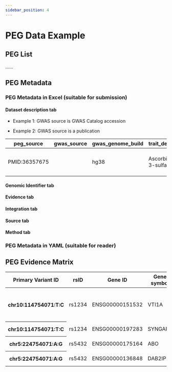 ```yaml
---
sidebar_position: 4
---
```

# PEG Data Example
<style>{`
  .peg-schema { 
    width:100%; 
    border-collapse:collapse; 
    font-size:0.9rem;   /* slightly smaller to fit more */
    table-layout:fixed; /* ensures columns auto-wrap */
    white-space: normal;
    word-break: keep-all;  
    overflow-wrap:break-word;
  }

  .peg-schema th, .peg-schema td { 
    border:1px solid #e5e7eb; 
    padding:6px 8px; 
    vertical-align:top;
    white-space: normal;       /* allow wrapping */
    word-break: keep-all;      /* do not break words */
    overflow-wrap: anywhere; /* still allow wrapping at safe points */ 
  }

  .peg-schema td::before, .peg-schema th::before {
    content: attr(data-text);
    white-space: pre-wrap;
    }


  .peg-schema th { 
    background:#f8fafc; 
    text-align:left; 
  }

  /* Column group cell */
  .peg-group { 
  background:#f3f4f6; 
  font-weight:600; 
  text-align:center; 
  width: 2rem;            /* very narrow column */
  writing-mode: vertical-rl;  /* vertical text flow */
  transform: rotate(180deg);  /* flip so it reads top-to-bottom */
  white-space: nowrap; 
  padding: 4px;           /* reduce padding so text fits nicely */
}

  /* Requirement tags */
  .req { font-weight:700; }
  .req-mand { color:#c00000; }
  .req-rec { color:#e69138; }
  .req-opt { color:#6d9eeb; }

  /* Formats and examples */
  .fmt { 
    font-family:ui-monospace, SFMono-Regular, Menlo, monospace; 
    white-space:normal;   /* allow wrapping instead of nowrap */
  }
  .ex { 
    font-family:ui-monospace, SFMono-Regular, Menlo, monospace; 
    color:#334155; 
    white-space:normal;   /* allow wrapping */
  }
`}</style>


## PEG List
......
## PEG Metadata
### PEG Metadata in Excel (suitable for submission)
#### Dataset description tab
- Example 1: GWAS source is GWAS Catalog accession




- Example 2: GWAS source is a publication
<table class="peg-schema">
  <thead>
    <tr>
      <th>peg_source</th>
      <th>gwas_source</th>
      <th>gwas_genome_build</th>
      <th>trait_description</th>
      <th>trait_ontology_id</th>
      <th>samples</th>
      <th>sample_size</th>
      <th>case_control_study</th>
      <th>sample_ancestry</th>
      <th>sample_ancestry_category</th>
    </tr>
  </thead>
  <tbody>
    <tr>
      <td class="ex">PMID:36357675</td>
      <td class="ex"></td>
      <td class="ex">hg38</td>
      <td class="ex">Ascorbic acid 3-sulfate levels</td>
      <td class="ex">EFO_0800173</td>
      <td class="ex">6,136 Finnish ancestry individuals</td>
      <td class="ex">6136</td>
      <td class="ex">No</td>
      <td class="ex">Finland</td>
      <td class="ex">European</td>
    </tr>
  </tbody>
</table>

#### Genomic Identifier tab
#### Evidence tab
#### Integration tab
#### Source tab
#### Method tab


### PEG Metadata in YAML (suitable for reader)

## PEG Evidence Matrix
<div className="peg-table peg-sticky-firstcol">
  <div className="peg-scroll">
    <table>
      <thead>
        <tr>
          <th>Primary Variant ID</th>
          <th>rsID</th>
          <th>Gene ID</th>
          <th>Gene symbol</th>
          <th>GENE_EntrezID</th>
          <th>Locus range</th>
          <th>Locus ID</th>
          <th>GWAS_pvalue</th>
          <th>PROX_nearest_gene</th>
          <th>QTL_eQTL_pancreas_pvalue</th>
          <th>QTL_eQTL_pancreas_CI</th>
          <th>FUNC_CADD</th>
          <th>FM_credible_set_ID</th>
          <th>FM_PIP</th>
          <th>COLOC_PPH4</th>
          <th>TPWAS_TWAS_pvalue</th>
          <th>EXP_Adipose_TPM</th>
          <th>EXP_pancreas_TPM</th>
          <th>PERTURB_mouse</th>
          <th>KNOW</th>
          <th>LIT</th>
          <th>LIT_PMID</th>
          <th>DRUG</th>
          <th>INT_pops</th>
          <th>INT_Combined_prediction_author_score</th>
        </tr>
      </thead>
      <tbody>
        <tr>
          <th>chr10:114754071:T:C</th>
          <td>rs1234</td>
          <td>ENSG00000151532</td>
          <td>VTI1A</td>
          <td>143187</td>
          <td>chr10:1000-2000</td>
          <td>chr10:114754071:T:C</td>
          <td>4x10-9</td>
          <td>N</td>
          <td>0.01</td>
          <td>[1.2, 2.5]</td>
          <td>15.62</td>
          <td>chr10:114754071:T:C</td>
          <td>0.98</td>
          <td>0.85</td>
          <td>1x10-7</td>
          <td>0.8</td>
          <td></td>
          <td><details><summary>hypoglycemia &#124; insulin &#124; </summary>increased insulin secretion &#124; decreased insulin secretion &#124; abnormal insulin secretion &#124; abnormal pancreatic beta cell morphology &#124; impaired glucose tolerance &#124; increased circulating glucose level &#124; decreased circulating glucose level </details></td>
          <td><details><summary>ANGPTL4 is involved in </summary>regulating the breakdown of triglycerides, primarily by inhibiting lipoprotein lipase (LPL), an enzyme responsible for hydrolyzing triglycerides in lipoproteins into free fatty acids.By inhibiting LPL, ANGPTL4 increases circulating triglycerides and reduces fatty acid uptake by tissues such as skeletal muscle and adipose tissue. Elevated triglycerides and impaired fatty acid metabolism are common features of insulin resistance, which can lead to T2D.</details></td>
          <td><details><summary>The zebrafish Tcf7l2 </summary>mutant, characterized by hyperglycemia, pancreatic and vascular defects, and reduced regeneration proves to be a suitable model to study the mechanism of action and the pleiotropic effects of Tcf7l2, the most relevant T2D GWAS hit in human populations.</details></td>
          <td>PMID_28851992 &#124; PMID_31829936</td>
          <td>METFORMIN &#124; CYCLOSPORINE</td>
          <td>9</td>
          <td>STRONG</td>
        </tr>
        <tr>
          <th>chr10:114754071:T:C</th>
          <td>rs1234</td>
          <td>ENSG00000197283</td>
          <td>SYNGAP1</td>
          <td>8831</td>
          <td>chr10:1000-2000</td>
          <td>chr10:114754071:T:C</td>
          <td>4x10-9</td>
          <td>Y</td>
          <td>0.05</td>
          <td>[0.01, 1.9]</td>
          <td>3.45</td>
          <td>chr10:114754071:T:C</td>
          <td>0.98</td>
          <td>0.35</td>
          <td>NA</td>
          <td>10.8</td>
          <td></td>
          <td>NA</td>
          <td>NA</td>
          <td>NA</td>
          <td>NA</td>
          <td>NA</td>
          <td>3</td>
          <td>WEAK</td>
        </tr>
        <tr>
          <th>chr5:224754071:A:G</th>
          <td>rs5432</td>
          <td>ENSG00000175164</td>
          <td>ABO</td>
          <td>28</td>
          <td>chr5:200000-205000</td>
          <td>chr5:224754071:A:G</td>
          <td>3x10-8</td>
          <td>N</td>
          <td>0.008</td>
          <td>[0.8, 2.6]</td>
          <td>6.4</td>
          <td>chr5:224754071:A:G</td>
          <td>0.78</td>
          <td>0.6</td>
          <td>NA</td>
          <td>11.2</td>
          <td></td>
          <td>NA</td>
          <td>NA</td>
          <td>NA</td>
          <td>NA</td>
          <td>NA</td>
          <td>10</td>
          <td>MODERATE</td>
        </tr>
        <tr>
          <th>chr5:224754071:A:G</th>
          <td>rs5432</td>
          <td>ENSG00000136848</td>
          <td>DAB2IP</td>
          <td>153090</td>
          <td>chr5:200000-205000</td>
          <td>chr5:224754071:A:G</td>
          <td>3x10-8</td>
          <td>Y</td>
          <td>0.0000007</td>
          <td>[3.1, 5.0]</td>
          <td>18.2</td>
          <td>chr5:224754071:A:G</td>
          <td>0.78</td>
          <td>0.4</td>
          <td>NA</td>
          <td>6.3</td>
          <td></td>
          <td>NA</td>
          <td>NA</td>
          <td>NA</td>
          <td>NA</td>
          <td>NA</td>
          <td>7</td>
          <td>MODERATE</td>
        </tr>
      </tbody>
    </table>
  </div>
</div>
